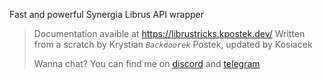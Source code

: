 Fast and powerful Synergia Librus API wrapper



> Documentation avaible at https://librustricks.kpostek.dev/
> Written from a scratch by Krystian _`Backdoorek`_ Postek, updated by Kosiacek
>  
> Wanna chat? You can find me on [discord](http://szkolny.eu/discord) and [telegram](https://t.me/kosiacekwastaken)
